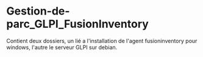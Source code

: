 # Gestion-de-parc_GLPI_FusionInventory

Contient deux dossiers, un lié a l'installation de l'agent fusioninventory pour windows, l'autre le serveur GLPI sur debian.

